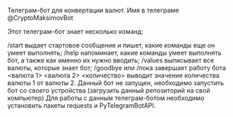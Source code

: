 Телеграм-бот для конвертации валют. Имя в телеграме @CryptoMaksimovBot

Этот телеграм-бот знает несколько команд:

/start выдает стартовое сообщение и пишет, какие команды еще он умеет выполнять;
/help напоминает, какие команды умеет выполнять бот, а также как именно их нужно вводить;
/values выписывает все валюты, которые знает бот;
/goodbye или /пока завершает работу бота
<валюта 1> <валюта 2> <количество> выводит значение количества валюты 1 от валюты 2.
Данный бот не запущен, необходимо запустить бот со своего устройства (загрузить данный репозиторий на свой компьютер) Для работы с данным телеграм-ботом необходимо установить пакеты requests и PyTelegramBotAPI.
